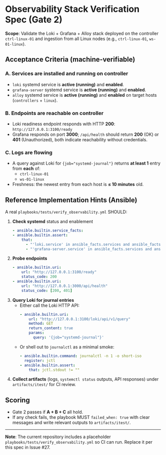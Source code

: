 # Observability Stack Verification Spec (Gate 2)

**Scope**: Validate the Loki + Grafana + Alloy stack deployed on the controller `ctrl-linux-01` and ingestion from all Linux nodes (e.g., `ctrl-linux-01`, `ws-01-linux`).

## Acceptance Criteria (machine-verifiable)

### A. Services are installed and running on controller
- `loki` systemd service is **active (running)** and **enabled**.
- `grafana-server` systemd service is **active (running)** and **enabled**.
- `alloy` systemd service is **active (running)** and **enabled** on target hosts (`controllers` + `linux`).

### B. Endpoints are reachable on controller
- Loki readiness endpoint responds with HTTP **200**: `http://127.0.0.1:3100/ready`
- Grafana responds on port **3000**; `/api/health` should return **200** (OK) or **401** (Unauthorized), both indicate reachability without credentials.

### C. Logs are flowing
- A query against Loki for `{job="systemd-journal"}` returns **at least 1** entry from **each** of:
  - `ctrl-linux-01`
  - `ws-01-linux`
- Freshness: the newest entry from each host is **≤ 10 minutes** old.

## Reference Implementation Hints (Ansible)
A real `playbooks/tests/verify_observability.yml` SHOULD:
1. **Check systemd** status and enablement
   ```yaml
   - ansible.builtin.service_facts:
   - ansible.builtin.assert:
       that:
         - "'loki.service' in ansible_facts.services and ansible_facts.services['loki.service'].state == 'running'"
         - "'grafana-server.service' in ansible_facts.services and ansible_facts.services['grafana-server.service'].state == 'running'"
   ```
2. **Probe endpoints**
   ```yaml
   - ansible.builtin.uri:
       url: "http://127.0.0.1:3100/ready"
       status_code: 200
   - ansible.builtin.uri:
       url: "http://127.0.0.1:3000/api/health"
       status_code: [200, 401]
   ```
3. **Query Loki for journal entries**
   - Either call the Loki HTTP API:
     ```yaml
     - ansible.builtin.uri:
         url: "http://127.0.0.1:3100/loki/api/v1/query"
         method: GET
         return_content: true
         params:
           query: '{job="systemd-journal"}'
     ```
   - Or shell out to `journalctl` as a minimal smoke:
     ```yaml
     - ansible.builtin.command: journalctl -n 1 -o short-iso
       register: jctl
     - ansible.builtin.assert:
         that: jctl.stdout != ""
     ```
4. **Collect artifacts** (logs, `systemctl status` outputs, API responses) under `artifacts/itest/` for CI review.

## Scoring
- Gate 2 passes if **A + B + C** all hold.
- If any check fails, the playbook MUST `failed_when: true` with clear messages and write relevant outputs to `artifacts/itest/`.

---
**Note**: The current repository includes a placeholder `playbooks/tests/verify_observability.yml` so CI can run. Replace it per this spec in Issue #27.
